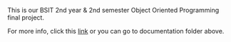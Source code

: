 This is our BSIT 2nd year & 2nd semester
Object Oriented Programming final project.

For more info, click this [link](https://github.com/yomiyow/citizen-complaint-management-system/blob/master/documentation/3.%20CCMS_Documentation.pdf) or 
you can go to documentation folder above.
